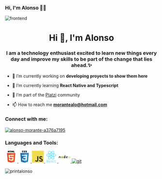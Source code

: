 ### Hi, I'm Alonso 🐱‍🏍

![frontend](https://user-images.githubusercontent.com/111699274/193609795-f9c45b9f-2d74-4ea4-be42-9ff6840cffb0.png)


<h1 align="center">Hi 👋, I'm Alonso</h1>
<h3 align="center">I am a technology enthusiast excited to learn new things every day and improve my skills to be part of the change that lies ahead.✨</h3>

- 🔭 I’m currently working on **developing proyects to show them here**

- 🌱 I’m currently learning **React Native and Typescript**

- 👯 I’m part of the [Platzi](https://platzi.com/home) community 

- 📫 How to reach me **morantealo@hotmail.com**

<h3 align="left">Connect with me:</h3>
<p align="left">
<a href="https://linkedin.com/in/alonso-morante-a376a7195" target="blank"><img align="center" src="https://raw.githubusercontent.com/rahuldkjain/github-profile-readme-generator/master/src/images/icons/Social/linked-in-alt.svg" alt="alonso-morante-a376a7195" height="30" width="40" /></a>
</p>

<h3 align="left">Languages and Tools:</h3>
<p align="left"> <a href="https://www.w3.org/html/" target="_blank" rel="noreferrer"> <img src="https://raw.githubusercontent.com/devicons/devicon/master/icons/html5/html5-original-wordmark.svg" alt="html5" width="40" height="40"/> </a> <a href="https://www.w3schools.com/css/" target="_blank" rel="noreferrer"> <img src="https://raw.githubusercontent.com/devicons/devicon/master/icons/css3/css3-original-wordmark.svg" alt="css3" width="40" height="40"/> </a>  <a href="https://developer.mozilla.org/en-US/docs/Web/JavaScript" target="_blank" rel="noreferrer"> <img src="https://raw.githubusercontent.com/devicons/devicon/master/icons/javascript/javascript-original.svg" alt="javascript" width="40" height="40"/> </a><a href="https://reactjs.org/" target="_blank" rel="noreferrer"> <img src="https://raw.githubusercontent.com/devicons/devicon/master/icons/react/react-original-wordmark.svg" alt="react" width="40" height="40"/> </a> <a href="https://nodejs.org" target="_blank" rel="noreferrer"> <img src="https://raw.githubusercontent.com/devicons/devicon/master/icons/nodejs/nodejs-original-wordmark.svg" alt="nodejs" width="40" height="40"/> </a> <a href="https://git-scm.com/" target="_blank" rel="noreferrer"> <img src="https://www.vectorlogo.zone/logos/git-scm/git-scm-icon.svg" alt="git" width="40" height="40"/> </a> </p>


<p><img align="center" src="https://github-readme-stats.vercel.app/api/top-langs?username=printalonso&show_icons=true&locale=en&layout=compact" alt="printalonso" /></p>
